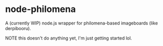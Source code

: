 # node-philomena

A (currently WIP) node.js wrapper for philomena-based imageboards (like derpibooru).

NOTE this doesn't do anything yet, I'm just getting started lol.
